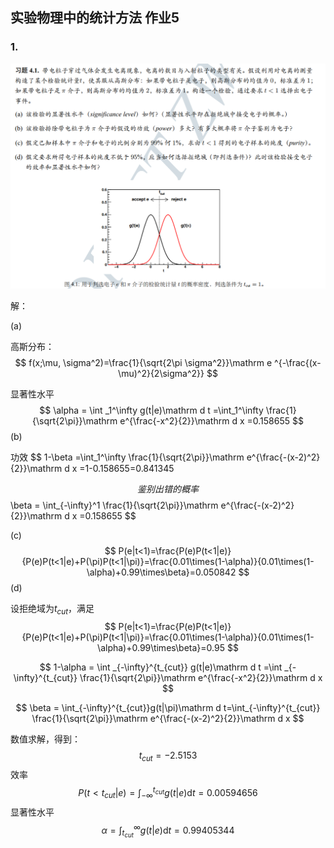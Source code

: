 ## 实验物理中的统计方法 作业5

### 1.

![image-20250405130117726](https://raw.githubusercontent.com/stur007/img/main/img/202504051304663.png)

解：

(a)

高斯分布：
$$
f(x;\mu, \sigma^2)=\frac{1}{\sqrt{2\pi \sigma^2}}\mathrm e ^{-\frac{(x-\mu)^2}{2\sigma^2}}
$$


显著性水平
$$
\alpha = \int _1^\infty g(t|e)\mathrm d t =\int_1^\infty \frac{1}{\sqrt{2\pi}}\mathrm e^{\frac{-x^2}{2}}\mathrm d x =0.158655
$$
(b)

功效
$$
1-\beta =\int_1^\infty \frac{1}{\sqrt{2\pi}}\mathrm e^{\frac{-(x-2)^2}{2}}\mathrm d x =1-0.158655=0.841345

$$
鉴别出错的概率
$$
\beta = \int_{-\infty}^1 \frac{1}{\sqrt{2\pi}}\mathrm e^{\frac{-(x-2)^2}{2}}\mathrm d x =0.158655
$$


(c)
$$
P(e|t<1)=\frac{P(e)P(t<1|e)}{P(e)P(t<1|e)+P(\pi)P(t<1|\pi)}=\frac{0.01\times(1-\alpha)}{0.01\times(1-\alpha)+0.99\times\beta}=0.050842
$$
(d)

设拒绝域为$t_{cut}$，满足
$$
P(e|t<1)=\frac{P(e)P(t<1|e)}{P(e)P(t<1|e)+P(\pi)P(t<1|\pi)}=\frac{0.01\times(1-\alpha)}{0.01\times(1-\alpha)+0.99\times\beta}=0.95
$$

$$
1-\alpha = \int _{-\infty}^{t_{cut}} g(t|e)\mathrm d t =\int _{-\infty}^{t_{cut}} \frac{1}{\sqrt{2\pi}}\mathrm e^{\frac{-x^2}{2}}\mathrm d x
$$

$$
\beta = \int_{-\infty}^{t_{cut}}g(t|\pi)\mathrm d t=\int_{-\infty}^{t_{cut}} \frac{1}{\sqrt{2\pi}}\mathrm e^{\frac{-(x-2)^2}{2}}\mathrm d x
$$

数值求解，得到：
$$
t_{cut}=-2.5153
$$
效率
$$
P(t<t_{cut}|e)=\int_{-\infty}^{t_{cut}}g(t|e)\mathrm d t =0.00594656
$$
显著性水平
$$
\alpha = \int _{t_{cut}}^\infty g(t|e)\mathrm d t =0.99405344
$$
